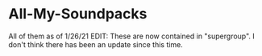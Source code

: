 # All-My-Soundpacks
All of them as of 1/26/21
EDIT: These are now contained in "supergroup". I don't think there has been an update since this time.
